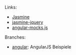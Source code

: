 Links:
* [Jasmine](http://jasmine.github.io/)
* [jasmine-jquery](https://github.com/velesin/jasmine-jquery)
* [angular-mocks.js](https://code.angularjs.org/1.5.6/angular-mocks.js)

Branches:
* [angular](https://github.com/djungowski/jasmine/tree/angular): AngularJS Beispiele